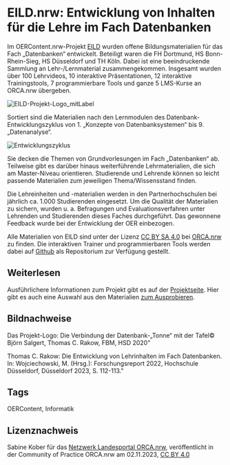 # **EILD.nrw: E**ntwicklung von **I**nhalten für die **L**ehre im Fach **D**atenbanken
 
Im OERContent.nrw-Projekt [EILD](https://medien.hs-duesseldorf.de/forschung/forschungsprojekte/eild/Seiten/default.aspx)  wurden offene Bildungsmaterialien für das Fach „Datenbanken“  entwickelt. Beteiligt waren die FH Dortmund, HS Bonn-Rhein-Sieg, HS  Düsseldorf und TH Köln. Dabei ist eine beeindruckende Sammlung an  Lehr-/Lernmaterial zusammengekommen. Insgesamt wurden über 100  Lehrvideos, 10 interaktive Präsentationen, 12 interaktive  Trainingstools, 7 programmierbare Tools und ganze 5 LMS-Kurse an  ORCA.nrw übergeben.

![EILD-Projekt-Logo_mitLabel](https://github.com/lindahalm-hsbi/infOERmiert/assets/147709351/d5ce6216-87fc-4a48-ba07-653c0035f99d)

Sortiert sind die Materialien nach den Lernmodulen des  Datenbank-Entwicklungszyklus von 1. „Konzepte von Datenbanksystemen“ bis  9. „Datenanalyse“.

![Entwicklungszyklus](https://github.com/lindahalm-hsbi/infOERmiert/assets/147709351/ba0667da-0249-4bac-9c50-9a8da5528e83)

Sie  decken die Themen von Grundvorlesungen im Fach „Datenbanken“ ab.  Teilweise gibt es darüber hinaus weiterführende Lehrmaterialien, die  sich am Master-Niveau orientieren. Studierende und Lehrende können so  leicht passende Materialien zum jeweiligen Thema/Wissensstand finden.
 
Die Lehreinheiten und -materialien werden in den Partnerhochschulen  bei jährlich ca. 1.000 Studierenden eingesetzt. Um die Qualität der  Materialien zu sichern, wurden u. a. Befragungen und  Evaluationsverfahren unter Lehrenden und Studierenden dieses Faches  durchgeführt.  Das gewonnene Feedback wurde bei der Entwicklung der OER  einbezogen.
 
Alle Materialien von EILD sind unter der Lizenz [CC BY SA 4.0](https://creativecommons.org/licenses/by-sa/4.0/deed.de) bei [ORCA.nrw](https://www.orca.nrw/) zu finden. Die interaktiven Trainer und programmierbaren Tools werden dabei auf [Github](https://github.com/orca-nrw) als Repositorium zur Verfügung gestellt.

## Weiterlesen
Ausführlichere Informationen zum Projekt gibt es auf der [Projektseite](https://medien.hs-duesseldorf.de/forschung/forschungsprojekte/eild/Seiten/default.aspx). Hier gibt es auch eine Auswahl aus den Materialien [zum Ausprobieren](https://medien.hs-duesseldorf.de/forschung/forschungsprojekte/eild/Seiten/ausprobieren.aspx).

## Bildnachweise
Das Projekt-Logo: Die Verbindung der Datenbank-„Tonne“ mit der Tafel​​ © Björn Salgert, Thomas C. Rakow, FBM, HSD 2020"

Thomas C. Rakow: Die Entwicklung von Lehrinhalten im Fach Datenbanken. In: Wojciechowski, M. (Hrsg.): Forschungsreport 2022, Hochschule Düsseldorf, Düsseldorf 2023, S. 112-113."

## Tags
OERContent, Informatik

## Lizenznachweis
Sabine Kober für das <a href="http://www.orca.nrw/ueber-uns/netzwerk" target="_blank">Netzwerk Landesportal ORCA.nrw</a>, veröffentlicht in der Community of Practice ORCA.nrw am 02.11.2023, <a href="https://creativecommons.org/licenses/by/4.0/" target="_blank">CC BY 4.0</a>
